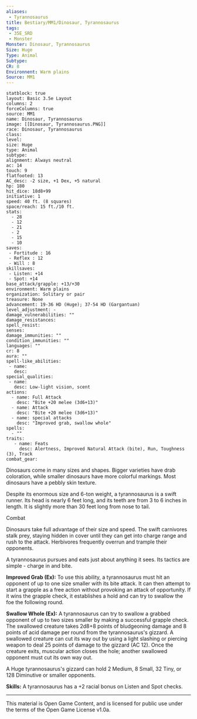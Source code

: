 ```yaml
---
aliases:
 - Tyrannosaurus
title: Bestiary/MM1/Dinosaur, Tyrannosaurus
tags: 
 - 35E_SRD
 - Monster
Monster: Dinosaur, Tyrannosaurus
Size: Huge
Type: Animal
Subtype: 
CR: 8
Environnent: Warm plains
Source: MM1
---
```


```statblock
statblock: true
layout: Basic 3.5e Layout
columns: 2
forceColumns: true
source: MM1 
name: Dinosaur, Tyrannosaurus
image: [[Dinosaur, Tyrannosaurus.PNG]]
race: Dinosaur, Tyrannosaurus
class: 
level: 
size: Huge
type: Animal
subtype: 
alignment: Always neutral
ac: 14
touch: 9
flatfooted: 13
AC_desc: -2 size, +1 Dex, +5 natural
hp: 180
hit_dice: 18d8+99
initiative: 1
speed: 40 ft. (8 squares)
space/reach: 15 ft./10 ft.
stats:
  - 28
  - 12
  - 21
  - 2
  - 15
  - 10
saves:
 - Fortitude : 16
 - Reflex : 12
 - Will : 8
skillsaves:
 - Listen: +14
 - Spot: +14
base_attack/grapple: +13/+30
environment: Warm plains
organization: Solitary or pair
treasure: None
advancement: 19-36 HD (Huge); 37-54 HD (Gargantuan)
level_adjustment: -
damage_vulnerabilities: ""
damage_resistances: 
spell_resist: 
senses: 
damage_immunities: ""
condition_immunities: ""
languages: ""
cr: 8
aura: ""
spell-like_abilities:
 - name: 
   desc: 
special_qualities:
 - name:
   desc: Low-light vision, scent
actions:
  - name: Full Attack
    desc: "Bite +20 melee (3d6+13)"
  - name: Attack
    desc: "Bite +20 melee (3d6+13)"
  - name: special attacks
    desc: "Improved grab, swallow whole"
spells:
  - ""
traits:
   - name: Feats
     desc: Alertness, Improved Natural Attack (bite), Run, Toughness (3), Track
combat_gear:  
```


Dinosaurs come in many sizes and shapes. Bigger varieties have drab coloration, while smaller dinosaurs have more colorful markings. Most dinosaurs have a pebbly skin texture.

Despite its enormous size and 6-ton weight, a tyrannosaurus is a swift runner. Its head is nearly 6 feet long, and its teeth are from 3 to 6 inches in length. It is slightly more than 30 feet long from nose to tail.

Combat

Dinosaurs take full advantage of their size and speed. The swift carnivores stalk prey, staying hidden in cover until they can get into charge range and rush to the attack. Herbivores frequently overrun and trample their opponents.

A tyrannosaurus pursues and eats just about anything it sees. Its tactics are simple - charge in and bite.


**Improved Grab (Ex):** To use this ability, a tyrannosaurus must hit an opponent of up to one size smaller with its bite attack. It can then attempt to start a grapple as a free action without provoking an attack of opportunity. If it wins the grapple check, it establishes a hold and can try to swallow the foe the following round.


**Swallow Whole (Ex):** A tyrannosaurus can try to swallow a grabbed opponent of up to two sizes smaller by making a successful grapple check. The swallowed creature takes 2d8+8 points of bludgeoning damage and 8 points of acid damage per round from the tyrannosaurus's gizzard. A swallowed creature can cut its way out by using a light slashing or piercing weapon to deal 25 points of damage to the gizzard (AC 12). Once the creature exits, muscular action closes the hole; another swallowed opponent must cut its own way out.

A Huge tyrannosaurus's gizzard can hold 2 Medium, 8 Small, 32 Tiny, or 128 Diminutive or smaller opponents.


**Skills:** A tyrannosaurus has a +2 racial bonus on Listen and Spot checks.

---

This material is Open Game Content, and is licensed for public use under the terms of the Open Game License v1.0a.
